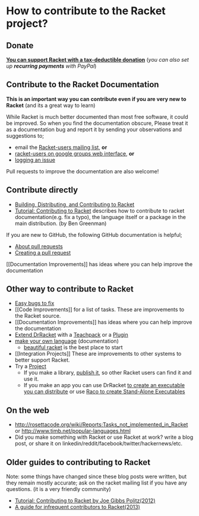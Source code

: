 # How to contribute to the Racket project?

## Donate
**[You can support Racket with a tax-deductible donation](https://racket-lang.org/sfc.html)** (_you can also set up **recurring payments** with PayPal_)

## Contribute to the Racket Documentation

**This is an important way you can contribute even if you are very new to Racket** (and its a great way to learn)

While Racket is much better documented than most free software, it could be improved. So when you find the documentation obscure, Please treat it as a documentation bug and report it by sending your observations and suggestions to;
* email the [Racket-users mailing list](https://lists.racket-lang.org), **or** 
* [racket-users on google groups web interface](https://groups.google.com/forum/#!forum/racket-users), **or**
* [logging an issue](https://github.com/racket/racket/issues/new)

Pull requests to improve the documentation are also welcome!  

## Contribute directly
* [Building, Distributing, and Contributing to Racket](https://docs.racket-lang.org/racket-build-guide/index.html)
* [Tutorial: Contributing to Racket](https://blog.racket-lang.org/2017/09/tutorial-contributing-to-racket.html) describes how to contribute to racket documentation(e.g. fix a typo), the language itself or a package in the main distribution. (by Ben Greenman)

If you are new to GitHub, the following GitHub documentation is helpful;

* [About pull requests](https://help.github.com/en/articles/about-pull-requests)
* [Creating a pull request](https://help.github.com/en/articles/creating-a-pull-request)

[[Documentation Improvements]] has ideas where you can help improve the documentation

## Other way to contribute to Racket

* [Easy bugs to fix](https://github.com/racket/racket/wiki/Easy-bugs-to-fix)
* [[Code Improvements]] for a list of tasks. These are improvements to the Racket source.
* [[Documentation Improvements]] has ideas where you can help improve the documentation
* [Extend DrRacket](https://docs.racket-lang.org/drracket/extending-drracket.html) with a [Teachpack](https://docs.racket-lang.org/drracket/extending-drracket.html#%28part._teachpacks%29) or a [Plugin](https://docs.racket-lang.org/tools/index.html)
* [make your own language](https://docs.racket-lang.org/guide/languages.html) (documentation)
  * [beau­ti­ful racket](https://beautifulracket.com) is the best place to start
* [[Integration Projects]] These are improvements to other systems to better support Racket.
* Try a [Project](https://github.com/racket/racket/wiki/Project-Ideas)
  * If you make a library, [publish it](http://docs.racket-lang.org/pkg/getting-started.html), so other Racket users can find it and use it.
  * If you make an app you can use DrRacket [to create an executable you can distribute](https://docs.racket-lang.org/drracket/create-exe.html) or use [Raco to create Stand-Alone Executables](https://docs.racket-lang.org/raco/exe-dist.html)

## On the web

* <http://rosettacode.org/wiki/Reports:Tasks_not_implemented_in_Racket> or http://www.timb.net/popular-languages.html 
* Did you make something with Racket or use Racket at work? write a blog post, or share it on linkedin/reddit/facebook/twitter/hackernews/etc.

## Older guides to contributing to Racket
Note: some things have changed since these blog posts were written, but they remain mostly accurate; ask on the racket mailing list if you have any questions. (it is a very friendly community)

* [Tutorial: Contributing to Racket by Joe Gibbs Politz(2012)](http://blog.racket-lang.org/2012/11/tutorial-contributing-to-racket.html)
* [A guide for infrequent contributors to Racket(2013)](http://www.greghendershott.com/2013/04/a-guide-for-infrequent-contributors-to-racket.html)